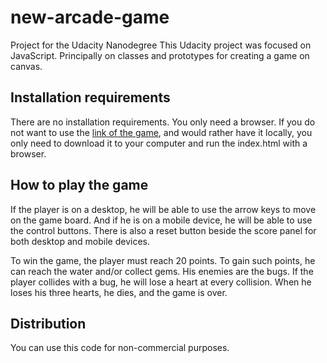 # new-arcade-game
Project for the Udacity Nanodegree
This Udacity project was focused on JavaScript. Principally on classes and prototypes for creating a game on canvas. 

## Installation requirements
There are no installation requirements. You only need a browser. If you do not want to use the [link of the game](https://efectusmagnus.github.io/html/arcade-game.html), and would rather have it locally, you only need to download it to your computer and run the index.html with a browser. 

## How to play the game
If the player is on a desktop, he will be able to use the arrow keys to move on the game board. And if he is on a mobile device, he will be able to use the control buttons. There is also a reset button beside the score panel for both desktop and mobile devices. 

To win the game, the player must reach 20 points. To gain such points, he can reach the water and/or collect gems. His enemies are the bugs. If the player collides with a bug, he will lose a heart at every collision. When he loses his three hearts, he dies, and the game is over. 

## Distribution
You can use this code for non-commercial purposes.
